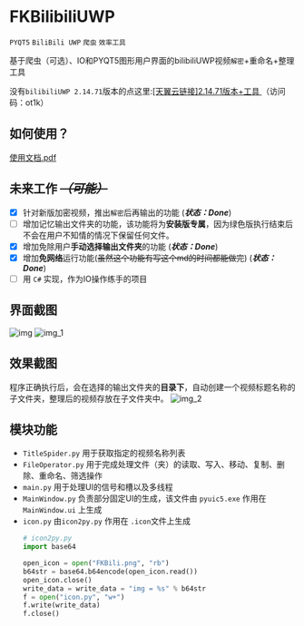 FKBilibiliUWP
=======================
  `PYQT5` `BiliBili UWP` `爬虫` `效率工具`   
  
  基于爬虫（可选）、IO和PYQT5图形用户界面的bilibiliUWP视频`解密`+重命名+整理工具

没有`bilibiliUWP 2.14.71`版本的点这里:[[天翼云链接]2.14.71版本+工具 ](https://cloud.189.cn/web/share?code=RZBjeeqiQJBv "点击跳转")
（访问码：ot1k）
## 如何使用？
  [使用文档.pdf](https://github.com/love-in-cpp/FKBilibiliUWP/files/8976604/default.pdf)

## 未来工作 ~~***（可能）***~~

* [x] 针对新版加密视频，推出`解密`后再输出的功能   (***状态：Done***) 
* [ ] 增加记忆输出文件夹的功能，该功能将为**安装版专属**，因为绿色版执行结束后不会在用户不知情的情况下保留任何文件。
* [x] 增加免除用户**手动选择输出文件夹**的功能  (***状态：Done***) 
* [x] 增加**免网络**运行功能(~~虽然这个功能有写这个md的时间都能做完~~)  (***状态：Done***) 
* [ ] 用 ``C#`` 实现，作为IO操作练手的项目

## 界面截图
![img](https://user-images.githubusercontent.com/59083942/175548393-19469586-5fbb-4db7-9fd8-0682a568f52a.png)
![img_1](https://user-images.githubusercontent.com/59083942/175548400-effc0ebc-4866-40a7-a477-a5453433b164.png)


## 效果截图
  程序正确执行后，会在选择的输出文件夹的**目录下**，自动创建一个视频标题名称的子文件夹，整理后的视频存放在子文件夹中。
  ![img_2](https://user-images.githubusercontent.com/59083942/175548412-ba1abde2-55a1-4829-9ba9-b885dc7bc020.png)


## 模块功能
* `TitleSpider.py` 用于获取指定的视频名称列表
* `FileOperator.py` 用于完成处理文件（夹）的读取、写入、移动、复制、删除、重命名、筛选操作
* `main.py` 用于处理UI的信号和槽以及多线程
* `MainWindow.py` 负责部分固定UI的生成，该文件由 `pyuic5.exe` 作用在 `MainWindow.ui` 上生成
* `icon.py` 由`icon2py.py` 作用在 `.icon`文件上生成
  ```Python
  # icon2py.py
  import base64
  
  open_icon = open("FKBili.png", "rb")
  b64str = base64.b64encode(open_icon.read())
  open_icon.close()
  write_data = write_data = "img = %s" % b64str
  f = open("icon.py", "w+")
  f.write(write_data)
  f.close()
  ```
